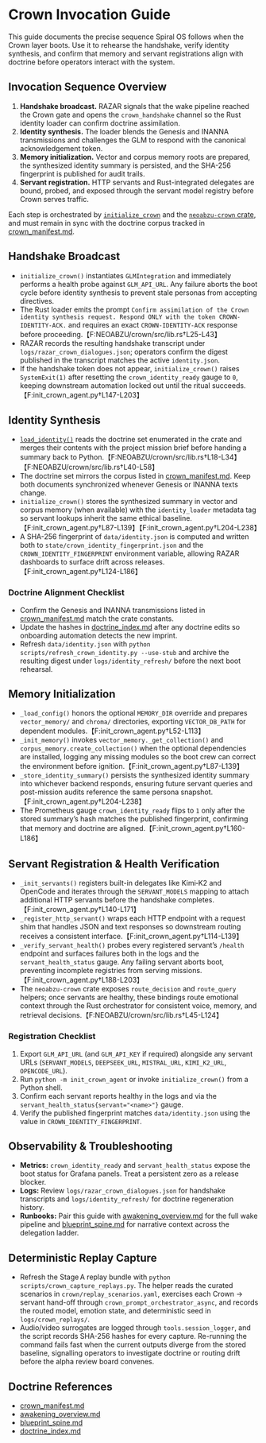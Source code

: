 # Crown Invocation Guide

This guide documents the precise sequence Spiral OS follows when the Crown layer boots. Use it to rehearse the handshake, verify identity synthesis, and confirm that memory and servant registrations align with doctrine before operators interact with the system.

## Invocation Sequence Overview

1. **Handshake broadcast.** RAZAR signals that the wake pipeline reached the Crown gate and opens the `crown_handshake` channel so the Rust identity loader can confirm doctrine assimilation.
2. **Identity synthesis.** The loader blends the Genesis and INANNA transmissions and challenges the GLM to respond with the canonical acknowledgement token.
3. **Memory initialization.** Vector and corpus memory roots are prepared, the synthesized identity summary is persisted, and the SHA-256 fingerprint is published for audit trails.
4. **Servant registration.** HTTP servants and Rust-integrated delegates are bound, probed, and exposed through the servant model registry before Crown serves traffic.

Each step is orchestrated by [`initialize_crown`](../init_crown_agent.py) and the [`neoabzu-crown` crate](../NEOABZU/crown/src/lib.rs), and must remain in sync with the doctrine corpus tracked in [crown_manifest.md](crown_manifest.md).

## Handshake Broadcast

- `initialize_crown()` instantiates `GLMIntegration` and immediately performs a health probe against `GLM_API_URL`. Any failure aborts the boot cycle before identity synthesis to prevent stale personas from accepting directives.
- The Rust loader emits the prompt `Confirm assimilation of the Crown identity synthesis request. Respond ONLY with the token CROWN-IDENTITY-ACK.` and requires an exact `CROWN-IDENTITY-ACK` response before proceeding.【F:NEOABZU/crown/src/lib.rs†L25-L43】
- RAZAR records the resulting handshake transcript under `logs/razar_crown_dialogues.json`; operators confirm the digest published in the transcript matches the active `identity.json`.
- If the handshake token does not appear, `initialize_crown()` raises `SystemExit(1)` after resetting the `crown_identity_ready` gauge to `0`, keeping downstream automation locked out until the ritual succeeds.【F:init_crown_agent.py†L147-L203】

## Identity Synthesis

- [`load_identity()`](../NEOABZU/crown/src/lib.rs) reads the doctrine set enumerated in the crate and merges their contents with the project mission brief before handing a summary back to Python.【F:NEOABZU/crown/src/lib.rs†L18-L34】【F:NEOABZU/crown/src/lib.rs†L40-L58】
- The doctrine set mirrors the corpus listed in [crown_manifest.md](crown_manifest.md#identity-doctrine-corpus). Keep both documents synchronized whenever Genesis or INANNA texts change.
- `initialize_crown()` stores the synthesized summary in vector and corpus memory (when available) with the `identity_loader` metadata tag so servant lookups inherit the same ethical baseline.【F:init_crown_agent.py†L87-L139】【F:init_crown_agent.py†L204-L238】
- A SHA-256 fingerprint of `data/identity.json` is computed and written both to `state/crown_identity_fingerprint.json` and the `CROWN_IDENTITY_FINGERPRINT` environment variable, allowing RAZAR dashboards to surface drift across releases.【F:init_crown_agent.py†L124-L186】

### Doctrine Alignment Checklist

- Confirm the Genesis and INANNA transmissions listed in [crown_manifest.md](crown_manifest.md#identity-doctrine-corpus) match the crate constants.
- Update the hashes in [doctrine_index.md](doctrine_index.md) after any doctrine edits so onboarding automation detects the new imprint.
- Refresh `data/identity.json` with `python scripts/refresh_crown_identity.py --use-stub` and archive the resulting digest under `logs/identity_refresh/` before the next boot rehearsal.

## Memory Initialization

- `_load_config()` honors the optional `MEMORY_DIR` override and prepares `vector_memory/` and `chroma/` directories, exporting `VECTOR_DB_PATH` for dependent modules.【F:init_crown_agent.py†L52-L113】
- `_init_memory()` invokes `vector_memory._get_collection()` and `corpus_memory.create_collection()` when the optional dependencies are installed, logging any missing modules so the boot crew can correct the environment before ignition.【F:init_crown_agent.py†L87-L139】
- `_store_identity_summary()` persists the synthesized identity summary into whichever backend responds, ensuring future servant queries and post-mission audits reference the same persona snapshot.【F:init_crown_agent.py†L204-L238】
- The Prometheus gauge `crown_identity_ready` flips to `1` only after the stored summary’s hash matches the published fingerprint, confirming that memory and doctrine are aligned.【F:init_crown_agent.py†L160-L186】

## Servant Registration & Health Verification

- `_init_servants()` registers built-in delegates like Kimi‑K2 and OpenCode and iterates through the `SERVANT_MODELS` mapping to attach additional HTTP servants before the handshake completes.【F:init_crown_agent.py†L140-L171】
- `_register_http_servant()` wraps each HTTP endpoint with a request shim that handles JSON and text responses so downstream routing receives a consistent interface.【F:init_crown_agent.py†L114-L139】
- `_verify_servant_health()` probes every registered servant’s `/health` endpoint and surfaces failures both in the logs and the `servant_health_status` gauge. Any failing servant aborts boot, preventing incomplete registries from serving missions.【F:init_crown_agent.py†L188-L203】
- The `neoabzu-crown` crate exposes `route_decision` and `route_query` helpers; once servants are healthy, these bindings route emotional context through the Rust orchestrator for consistent voice, memory, and retrieval decisions.【F:NEOABZU/crown/src/lib.rs†L45-L124】

### Registration Checklist

1. Export `GLM_API_URL` (and `GLM_API_KEY` if required) alongside any servant URLs (`SERVANT_MODELS`, `DEEPSEEK_URL`, `MISTRAL_URL`, `KIMI_K2_URL`, `OPENCODE_URL`).
2. Run `python -m init_crown_agent` or invoke `initialize_crown()` from a Python shell.
3. Confirm each servant reports healthy in the logs and via the `servant_health_status{servant="<name>"}` gauge.
4. Verify the published fingerprint matches `data/identity.json` using the value in `CROWN_IDENTITY_FINGERPRINT`.

## Observability & Troubleshooting

- **Metrics:** `crown_identity_ready` and `servant_health_status` expose the boot status for Grafana panels. Treat a persistent zero as a release blocker.
- **Logs:** Review `logs/razar_crown_dialogues.json` for handshake transcripts and `logs/identity_refresh/` for doctrine regeneration history.
- **Runbooks:** Pair this guide with [awakening_overview.md](awakening_overview.md) for the full wake pipeline and [blueprint_spine.md](blueprint_spine.md#razar-delegation-cascade) for narrative context across the delegation ladder.

## Deterministic Replay Capture

- Refresh the Stage A replay bundle with `python scripts/crown_capture_replays.py`. The helper reads the curated scenarios in
  `crown/replay_scenarios.yaml`, exercises each Crown → servant hand-off through
  `crown_prompt_orchestrator_async`, and records the routed model, emotion state, and
  deterministic seed in `logs/crown_replays/`.
- Audio/video surrogates are logged through `tools.session_logger`, and the script records
  SHA-256 hashes for every capture. Re-running the command fails fast when the current outputs
  diverge from the stored baseline, signalling operators to investigate doctrine or routing drift
  before the alpha review board convenes.

## Doctrine References

- [crown_manifest.md](crown_manifest.md)
- [awakening_overview.md](awakening_overview.md#wake-up-pipeline)
- [blueprint_spine.md](blueprint_spine.md#recent-core-milestones)
- [doctrine_index.md](doctrine_index.md)
